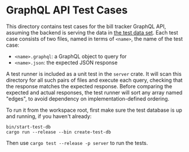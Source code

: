 # GraphQL API Test Cases

This directory contains test cases for the bill tracker GraphQL API, assuming the backend is serving
the data in [the test data set](../data). Each test case consists of two files, named in terms of
`<name>`, the name of the test case:
* `<name>.graphql`: a GraphQL object to query for
* `<name>.json`: the expected JSON response

A test runner is included as a unit test in the `server` crate. It will scan this directory for all
such pairs of files and execute each query, checking that the response matches the expected
response. Before comparing the expected and actual responses, the test runner will sort any array
named "edges", to avoid dependency on implementation-defined ordering.

To run it from the workspace root, first make sure the test database is up and running, if you
haven't already:
```
bin/start-test-db
cargo run --release --bin create-test-db
```
Then use `cargo test --release -p server` to run the tests.
